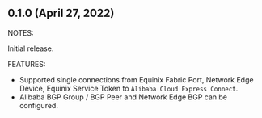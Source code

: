 ## 0.1.0 (April 27, 2022)

NOTES:

Initial release.

FEATURES:

- Supported single connections from Equinix Fabric Port, Network Edge Device, Equinix Service Token to `Alibaba Cloud Express Connect`.
- Alibaba BGP Group / BGP Peer and Network Edge BGP can be configured.
